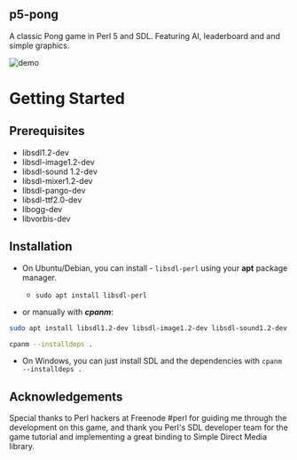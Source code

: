 p5-pong
--------
A classic Pong game in Perl 5 and SDL. Featuring AI, leaderboard and and simple graphics.

![demo](https://user-images.githubusercontent.com/24475030/28744287-f9cf649e-748f-11e7-9a64-dce5dee935e6.gif)

# Getting Started

## Prerequisites
* libsdl1.2-dev
* libsdl-image1.2-dev
* libsdl-sound 1.2-dev
* libsdl-mixer1.2-dev
* libsdl-pango-dev
* libsdl-ttf2.0-dev
* libogg-dev
* libvorbis-dev

## Installation

* On Ubuntu/Debian, you can install - `libsdl-perl` using your **apt** package manager.
    - `sudo apt install libsdl-perl`

* or manually with ***cpanm***:

```sh
sudo apt install libsdl1.2-dev libsdl-image1.2-dev libsdl-sound1.2-dev libsdl-mixer1.2-dev libsdl-pango-dev libsdl-ttf2.0-dev libogg-dev libvorbis-dev

cpanm --installdeps .

```

* On Windows, you can just install SDL and the dependencies with `cpanm --installdeps .`


Acknowledgements
-----------------
Special thanks to Perl hackers at Freenode #perl for guiding me through the development on this game, and thank you Perl's SDL developer team for the game tutorial and implementing a great binding to Simple Direct Media library.


